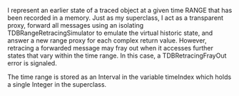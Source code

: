 I represent an earlier state of a traced object at a given time RANGE that has been recorded in a memory. Just as my superclass, I act as a transparent proxy, forward all messages using an isolating TDBRangeRetracingSimulator to emulate the virtual historic state, and answer a new range proxy for each complex return value. However, retracing a forwarded message may fray out when it accesses further states that vary within the time range. In this case, a TDBRetracingFrayOut error is signaled.

The time range is stored as an Interval in the variable timeIndex which holds a single Integer in the superclass.